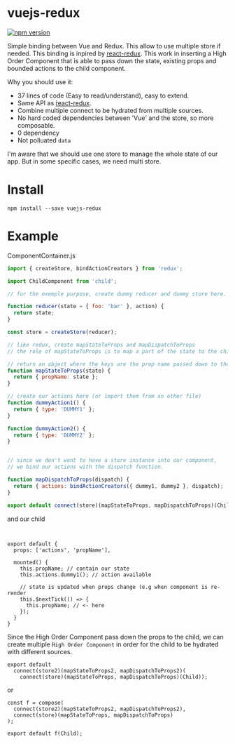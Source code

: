 # vuejs-redux
[![npm version](https://badge.fury.io/js/vuejs-redux.svg)](https://badge.fury.io/js/vuejs-redux)

Simple binding between Vue and Redux.
This allow to use multiple store if needed.
This binding is inpired by [react-redux](https://github.com/reactjs/react-redux).
This work in inserting a High Order Component that is able to pass down the state, existing props and bounded actions to the child component.

Why you should use it:

  - 37 lines of code (Easy to read/understand), easy to extend.
  - Same API as ̀[react-redux](https://github.com/reactjs/react-redux).
  - Combine multiple connect to be hydrated from multiple sources.
  - No hard coded dependencies between 'Vue' and the store, so more composable.
  - 0 dependency
  - Not polluated `data`
  

I'm aware that we should use one store to manage the whole state of our app. But in some specific cases, we need multi store.
  
# Install
  
  ```
  npm install --save vuejs-redux
  ```

# Example

ComponentContainer.js

```javascript
import { createStore, bindActionCreators } from 'redux';

import ChildComponent from 'child';

// for the exemple purpose, create dummy reducer and dummy store here.

function reducer(state = { foo: 'bar' }, action) {
  return state;
}

const store = createStore(reducer);

// like redux, create mapStateToProps and mapDispatchToProps
// the role of mapStateToProps is to map a part of the state to the child props.

// return an object where the keys are the prop name passed down to the child with its value.
function mapStateToProps(state) {
  return { propName: state };
}

// create our actions here (or import them from an other file)
function dummyAction1() {
  return { type: 'DUMMY1' };
}

function dummyAction2() {
  return { type: 'DUMMY2' };
}


// since we don't want to have a store instance into our component,
// we bind our actions with the dispatch function.

function mapDispatchToProps(dispatch) {
  return { actions: bindActionCreators({ dummy1, dummy2 }, dispatch);
}

export default connect(store)(mapStateToProps, mapDispatchToProps)(Child);
```

and our child

```vue


export default {
  props: ['actions', 'propName'],

  mounted() {
    this.propName; // contain our state
    this.actions.dummy1(); // action available
    
    // state is updated when props change (e.g when component is re-render
    this.$nextTick(() => {
      this.propName; // <- here
    });
  }
}

```

Since the High Order Component pass down the props to the child, we can create multiple ̀`High Order Component` in order for the child to be hydrated with different sources.

```
export default
  connect(store2)(mapStateToProps2, mapDispatchToProps2)(
    connect(store)(mapStateToProps, mapDispatchToProps)(Child));
```

or 

```
const f = compose(
  connect(store2)(mapStateToProps2, mapDispatchToProps2), 
  connect(store)(mapStateToProps, mapDispatchToProps)
);

export default f(Child);
```




